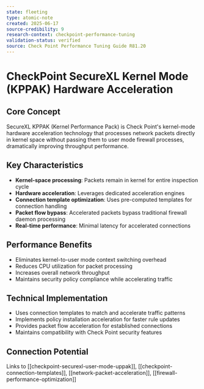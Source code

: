 ```yaml
---
state: fleeting
type: atomic-note
created: 2025-06-17
source-credibility: 9
research-context: checkpoint-performance-tuning
validation-status: verified
source: Check Point Performance Tuning Guide R81.20
---
```


# CheckPoint SecureXL Kernel Mode (KPPAK) Hardware Acceleration

## Core Concept
SecureXL KPPAK (Kernel Performance Pack) is Check Point's kernel-mode hardware acceleration technology that processes network packets directly in kernel space without passing them to user mode firewall processes, dramatically improving throughput performance.

## Key Characteristics
- **Kernel-space processing**: Packets remain in kernel for entire inspection cycle
- **Hardware acceleration**: Leverages dedicated acceleration engines
- **Connection template optimization**: Uses pre-computed templates for connection handling
- **Packet flow bypass**: Accelerated packets bypass traditional firewall daemon processing
- **Real-time performance**: Minimal latency for accelerated connections

## Performance Benefits
- Eliminates kernel-to-user mode context switching overhead
- Reduces CPU utilization for packet processing
- Increases overall network throughput
- Maintains security policy compliance while accelerating traffic

## Technical Implementation
- Uses connection templates to match and accelerate traffic patterns
- Implements policy installation acceleration for faster rule updates
- Provides packet flow acceleration for established connections
- Maintains compatibility with Check Point security features

## Connection Potential
Links to [[checkpoint-securexl-user-mode-uppak]], [[checkpoint-connection-templates]], [[network-packet-acceleration]], [[firewall-performance-optimization]]